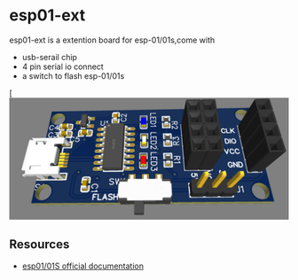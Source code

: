# esp01-ext

esp01-ext is a extention board for esp-01/01s,come with
- usb-serail chip 
- 4 pin serial io connect
- a switch to  flash esp-01/01s

[![pcb](https://github.com/bj5/esp01-ext/blob/main/docs/esp01-ext-3d.png)

## Resources

- [esp01/01S official documentation](https://docs.ai-thinker.com/en/esp8266)
